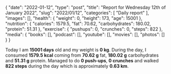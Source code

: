 {
    "date": "2022-01-12",
    "type": "post",
    "title": "Report for Wednesday 12th of January 2022",
    "slug": "2022\/01\/12",
    "categories": [
        "Daily report"
    ],
    "images": [],
    "health": {
        "weight": 0,
        "height": 173,
        "age": 15001
    },
    "nutrition": {
        "calories": 1579.5,
        "fat": 70.62,
        "carbohydrates": 180.02,
        "protein": 51.31
    },
    "exercise": {
        "pushups": 0,
        "crunches": 0,
        "steps": 822
    },
    "media": {
        "books": [],
        "podcast": [],
        "youtube": [],
        "movies": [],
        "photos": []
    }
}

Today I am <strong>15001 days</strong> old and my weight is <strong>0 kg</strong>. During the day, I consumed <strong>1579.5 kcal</strong> coming from <strong>70.62 g</strong> fat, <strong>180.02 g</strong> carbohydrates and <strong>51.31 g</strong> protein. Managed to do <strong>0 push-ups</strong>, <strong>0 crunches</strong> and walked <strong>822 steps</strong> during the day which is approximately <strong>0.63 km</strong>.